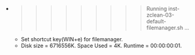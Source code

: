 * >>>>>>>>> Running inst-zclean-03-default-filemanager.sh ...
  * Set shortcut key(WIN+e) for filemanager.
  * Disk size = 6716556K. Space Used = 4K. Runtime = 00:00:00:01.
